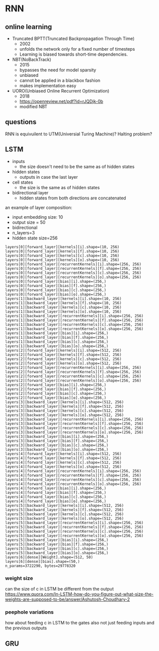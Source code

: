 # RNN

## online learning


- Truncated BPTT(Truncated Backpropagation Through Time)
  - 2002
  -  unfolds the network only for a fixed number of timesteps
  -  Learning is biased towards short-time dependencies.
- NBT(NoBackTrack)
  - 2015
  - bypasses the need for model sparsity
  - unbiased
  - cannot be applied in a blackbox fashion
  - makes implementation easy
- UORO(Unbiased Online Recurrent Optimization)
  - 2018
  - https://openreview.net/pdf?id=rJQDjk-0b
  - modified NBT


## questions

RNN is equivuilent to UTM(Universial Turing Machine)?
Halting problem?

## LSTM

- inputs
  - the size doesn't need to be the same as of hidden states
- hidden states
  - outputs in case the last layer
- cell states
  - the size is the same as of hidden states
- bidirectional layer
  - hidden states from both directions are concatenated

an example of layer composition:

- input embedding size: 10
- output size = 50
- bidirectional
- n_layers=3
- hidden state size=256

```
layers[0][forward_layer][kernels][i].shape=(10, 256)
layers[0][forward_layer][kernels][f].shape=(10, 256)
layers[0][forward_layer][kernels][c].shape=(10, 256)
layers[0][forward_layer][kernels][o].shape=(10, 256)
layers[0][forward_layer][recurrentKernels][i].shape=(256, 256)
layers[0][forward_layer][recurrentKernels][f].shape=(256, 256)
layers[0][forward_layer][recurrentKernels][c].shape=(256, 256)
layers[0][forward_layer][recurrentKernels][o].shape=(256, 256)
layers[0][forward_layer][bias][i].shape=(256,)
layers[0][forward_layer][bias][f].shape=(256,)
layers[0][forward_layer][bias][c].shape=(256,)
layers[0][forward_layer][bias][o].shape=(256,)
layers[1][backward_layer][kernels][i].shape=(10, 256)
layers[1][backward_layer][kernels][f].shape=(10, 256)
layers[1][backward_layer][kernels][c].shape=(10, 256)
layers[1][backward_layer][kernels][o].shape=(10, 256)
layers[1][backward_layer][recurrentKernels][i].shape=(256, 256)
layers[1][backward_layer][recurrentKernels][f].shape=(256, 256)
layers[1][backward_layer][recurrentKernels][c].shape=(256, 256)
layers[1][backward_layer][recurrentKernels][o].shape=(256, 256)
layers[1][backward_layer][bias][i].shape=(256,)
layers[1][backward_layer][bias][f].shape=(256,)
layers[1][backward_layer][bias][c].shape=(256,)
layers[1][backward_layer][bias][o].shape=(256,)
layers[2][forward_layer][kernels][i].shape=(512, 256)
layers[2][forward_layer][kernels][f].shape=(512, 256)
layers[2][forward_layer][kernels][c].shape=(512, 256)
layers[2][forward_layer][kernels][o].shape=(512, 256)
layers[2][forward_layer][recurrentKernels][i].shape=(256, 256)
layers[2][forward_layer][recurrentKernels][f].shape=(256, 256)
layers[2][forward_layer][recurrentKernels][c].shape=(256, 256)
layers[2][forward_layer][recurrentKernels][o].shape=(256, 256)
layers[2][forward_layer][bias][i].shape=(256,)
layers[2][forward_layer][bias][f].shape=(256,)
layers[2][forward_layer][bias][c].shape=(256,)
layers[2][forward_layer][bias][o].shape=(256,)
layers[3][backward_layer][kernels][i].shape=(512, 256)
layers[3][backward_layer][kernels][f].shape=(512, 256)
layers[3][backward_layer][kernels][c].shape=(512, 256)
layers[3][backward_layer][kernels][o].shape=(512, 256)
layers[3][backward_layer][recurrentKernels][i].shape=(256, 256)
layers[3][backward_layer][recurrentKernels][f].shape=(256, 256)
layers[3][backward_layer][recurrentKernels][c].shape=(256, 256)
layers[3][backward_layer][recurrentKernels][o].shape=(256, 256)
layers[3][backward_layer][bias][i].shape=(256,)
layers[3][backward_layer][bias][f].shape=(256,)
layers[3][backward_layer][bias][c].shape=(256,)
layers[3][backward_layer][bias][o].shape=(256,)
layers[4][forward_layer][kernels][i].shape=(512, 256)
layers[4][forward_layer][kernels][f].shape=(512, 256)
layers[4][forward_layer][kernels][c].shape=(512, 256)
layers[4][forward_layer][kernels][o].shape=(512, 256)
layers[4][forward_layer][recurrentKernels][i].shape=(256, 256)
layers[4][forward_layer][recurrentKernels][f].shape=(256, 256)
layers[4][forward_layer][recurrentKernels][c].shape=(256, 256)
layers[4][forward_layer][recurrentKernels][o].shape=(256, 256)
layers[4][forward_layer][bias][i].shape=(256,)
layers[4][forward_layer][bias][f].shape=(256,)
layers[4][forward_layer][bias][c].shape=(256,)
layers[4][forward_layer][bias][o].shape=(256,)
layers[5][backward_layer][kernels][i].shape=(512, 256)
layers[5][backward_layer][kernels][f].shape=(512, 256)
layers[5][backward_layer][kernels][c].shape=(512, 256)
layers[5][backward_layer][kernels][o].shape=(512, 256)
layers[5][backward_layer][recurrentKernels][i].shape=(256, 256)
layers[5][backward_layer][recurrentKernels][f].shape=(256, 256)
layers[5][backward_layer][recurrentKernels][c].shape=(256, 256)
layers[5][backward_layer][recurrentKernels][o].shape=(256, 256)
layers[5][backward_layer][bias][i].shape=(256,)
layers[5][backward_layer][bias][f].shape=(256,)
layers[5][backward_layer][bias][c].shape=(256,)
layers[5][backward_layer][bias][o].shape=(256,)
layers[6][dense][Weight].shape=(512, 50)
layers[6][dense][bias].shape=(50,)
n_params=3722290, bytes=29778320
```

### weight size

can the size of c in LSTM be different from the output
https://www.quora.com/In-LSTM-how-do-you-figure-out-what-size-the-weights-are-supposed-to-be/answer/Ashutosh-Choudhary-2

### peephole variations

how about feeding c in LSTM to the gates also not just feeding inputs and the previous outputs

## GRU
